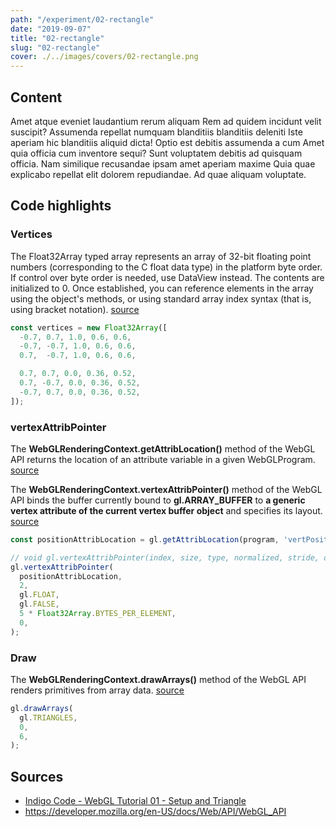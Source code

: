 ```yaml
---
path: "/experiment/02-rectangle"
date: "2019-09-07"
title: "02-rectangle"
slug: "02-rectangle"
cover: ./../images/covers/02-rectangle.png
---
```


## Content 

Amet atque eveniet laudantium rerum aliquam Rem ad quidem incidunt velit suscipit? Assumenda repellat numquam blanditiis blanditiis deleniti Iste aperiam hic blanditiis aliquid dicta! Optio est debitis assumenda a cum Amet quia officia cum inventore sequi? Sunt voluptatem debitis ad quisquam officia. Nam similique recusandae ipsam amet aperiam maxime Quia quae explicabo repellat elit dolorem repudiandae. Ad quae aliquam voluptate.

## Code highlights

### Vertices

The Float32Array typed array represents an array of 32-bit floating point numbers (corresponding to the C float data type) in the platform byte order. If control over byte order is needed, use DataView instead. The contents are initialized to 0. Once established, you can reference elements in the array using the object's methods, or using standard array index syntax (that is, using bracket notation). <a href="https://developer.mozilla.org/en-US/docs/Web/JavaScript/Reference/Global_Objects/Float32Array" target="_blank">source</a> 

```js
const vertices = new Float32Array([
  -0.7, 0.7, 1.0, 0.6, 0.6,
  -0.7, -0.7, 1.0, 0.6, 0.6,
  0.7,  -0.7, 1.0, 0.6, 0.6,

  0.7, 0.7, 0.0, 0.36, 0.52,
  0.7, -0.7, 0.0, 0.36, 0.52,
  -0.7, 0.7, 0.0, 0.36, 0.52,
]);
```

### vertexAttribPointer

The **WebGLRenderingContext.getAttribLocation()** method of the WebGL API returns the location of an attribute variable in a given WebGLProgram. <a href="https://developer.mozilla.org/en-US/docs/Web/API/WebGLRenderingContext/getAttribLocation" target="_blank">source</a>

The **WebGLRenderingContext.vertexAttribPointer()** method of the WebGL API binds the buffer currently bound to **gl.ARRAY_BUFFER** to **a generic vertex attribute of the current vertex buffer object** and specifies its layout. <a href="https://developer.mozilla.org/en-US/docs/Web/API/WebGLRenderingContext/vertexAttribPointer" target="_blank">source</a>

```js
const positionAttribLocation = gl.getAttribLocation(program, 'vertPosition');

// void gl.vertexAttribPointer(index, size, type, normalized, stride, offset);
gl.vertexAttribPointer(
  positionAttribLocation,
  2,
  gl.FLOAT,
  gl.FALSE,
  5 * Float32Array.BYTES_PER_ELEMENT,
  0,
);
```

### Draw

The **WebGLRenderingContext.drawArrays()** method of the WebGL API renders primitives from array data. <a href="https://developer.mozilla.org/en-US/docs/Web/API/WebGLRenderingContext/drawArrays" target="_blank">source</a>

```js
gl.drawArrays(
  gl.TRIANGLES,
  0,
  6,
);
```

## Sources
- <a href="https://www.youtube.com/watch?v=kB0ZVUrI4Aw&t=2297s" target="_blank">Indigo Code - WebGL Tutorial 01 - Setup and Triangle</a>
- <a href="https://developer.mozilla.org/en-US/docs/Web/API/WebGL_API" target="_blank">https://developer.mozilla.org/en-US/docs/Web/API/WebGL_API</a>
